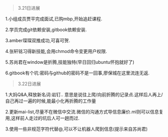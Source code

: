>3.21日进展

1.小组成员贾平完成面试,已购mbp,开始追赶课程.

2.学员完成git依赖安装,gitbook依赖安装.

3.amber琛琛双推成功,可喜可贺.

4.张轩铭习得新技能,会用chmod命令变更用户权限.

5.苏尚君在window是折腾,技能独特(早日回归ubuntu怀抱就好了)

6.gitbook有个坑:密码与github的密码不是一回事,廖保城在这里流连无返.



>3.22日进展

1.大妈Q&A,释放新名词:岩钉.. 意思是说往上爬/向前折腾的记录点.这样后人再上/自己再过一遍的时候,能最小化再折腾的工作量

2.更新mai-list,尽量不在微信中交流.微信的沟通方式导信息廉价.ml则可以信息复用,这样前人走过的坑后人可一趟而过.

3.使用一些非规范字符代替@,可以不让机器人爬到信息(提示来自苏尚君)




